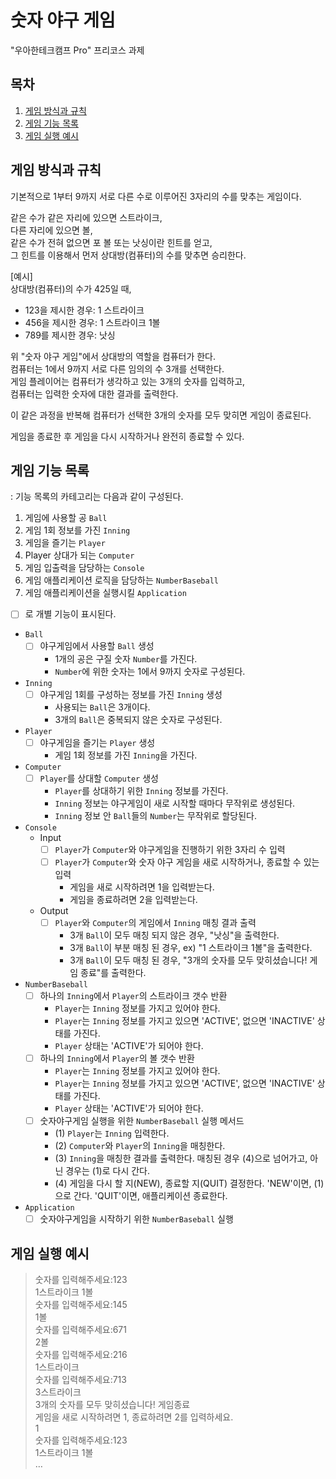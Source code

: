 # 숫자 야구 게임
"우아한테크캠프 Pro" 프리코스 과제 

## 목차
1. [게임 방식과 규칙](#게임-방식과-규칙)
2. [게임 기능 목록](#게임-기능-목록)
3. [게임 실행 예시](#게임-실행-예시)

## 게임 방식과 규칙
기본적으로 1부터 9까지 서로 다른 수로 이루어진 3자리의 수를 맞추는 게임이다.

같은 수가 같은 자리에 있으면 스트라이크,  
다른 자리에 있으면 볼,  
같은 수가 전혀 없으면 포 볼 또는 낫싱이란 힌트를 얻고,  
그 힌트를 이용해서 먼저 상대방(컴퓨터)의 수를 맞추면 승리한다.  

[예시]  
상대방(컴퓨터)의 수가 425일 때,  
- 123을 제시한 경우: 1 스트라이크  
- 456을 제시한 경우: 1 스트라이크 1볼  
- 789를 제시한 경우: 낫싱

위 "숫자 야구 게임"에서 상대방의 역할을 컴퓨터가 한다.  
컴퓨터는 1에서 9까지 서로 다른 임의의 수 3개를 선택한다.  
게임 플레이어는 컴퓨터가 생각하고 있는 3개의 숫자를 입력하고,  
컴퓨터는 입력한 숫자에 대한 결과를 출력한다.  

이 같은 과정을 반복해 컴퓨터가 선택한 3개의 숫자를 모두 맞히면 게임이 종료된다.

게임을 종료한 후 게임을 다시 시작하거나 완전히 종료할 수 있다.

## 게임 기능 목록
: 기능 목록의 카테고리는 다음과 같이 구성된다.
1. 게임에 사용할 공 `Ball`
2. 게임 1회 정보를 가진 `Inning`
3. 게임을 즐기는 `Player`
4. Player 상대가 되는 `Computer`
5. 게임 입출력을 담당하는 `Console`
6. 게임 애플리케이션 로직을 담당하는 `NumberBaseball`
7. 게임 애플리케이션을 실행시킬 `Application`

- [ ] 로 개별 기능이 표시된다.

- `Ball`
    - [ ] 야구게임에서 사용할 `Ball` 생성
        - 1개의 공은 구질 숫자 `Number`를 가진다. 
        - `Number`에 위한 숫자는 1에서 9까지 숫자로 구성된다.

- `Inning`
    - [ ] 야구게임 1회를 구성하는 정보를 가진 `Inning` 생성
        - 사용되는 `Ball`은 3개이다.
        - 3개의 `Ball`은 중복되지 않은 숫자로 구성된다.

- `Player`
    - [ ] 야구게임을 즐기는 `Player` 생성
        - 게임 1회 정보를 가진 `Inning`을 가진다.

- `Computer`
    - [ ] `Player`를 상대할 `Computer` 생성
        - `Player`를 상대하기 위한 `Inning` 정보를 가진다.
        - `Inning` 정보는 야구게임이 새로 시작할 때마다 무작위로 생성된다.
        - `Inning` 정보 안 `Ball`들의 `Number`는 무작위로 할당된다.

- `Console`
    - Input
        - [ ] `Player`가 `Computer`와 야구게임을 진행하기 위한 3자리 수 입력
        - [ ] `Player`가 `Computer`와 숫자 야구 게임을 새로 시작하거나, 종료할 수 있는 입력
            - 게임을 새로 시작하려면 1을 입력받는다.
            - 게임을 종료하려면 2을 입력받는다.
    - Output
        - [ ] `Player`와 `Computer`의 게임에서 `Inning` 매칭 결과 출력  
            - 3개 `Ball`이 모두 매칭 되지 않은 경우, "낫싱"을 출력한다.
            - 3개 `Ball`이 부분 매칭 된 경우, ex) "1 스트라이크 1볼"을 출력한다.
            - 3개 `Ball`이 모두 매칭 된 경우, "3개의 숫자를 모두 맞히셨습니다! 게임 종료"를 출력한다.

- `NumberBaseball`
    - [ ] 하나의 `Inning`에서 `Player`의 스트라이크 갯수 반환
        - `Player`는 `Inning` 정보를 가지고 있어야 한다.
        - `Player`는 `Inning` 정보를 가지고 있으면 'ACTIVE', 없으면 'INACTIVE' 상태를 가진다.
        - `Player` 상태는 'ACTIVE'가 되어야 한다.
    - [ ] 하나의 `Inning`에서 `Player`의 볼 갯수 반환
        - `Player`는 `Inning` 정보를 가지고 있어야 한다.
        - `Player`는 `Inning` 정보를 가지고 있으면 'ACTIVE', 없으면 'INACTIVE' 상태를 가진다.
        - `Player` 상태는 'ACTIVE'가 되어야 한다.
    - [ ] 숫자야구게임 실행을 위한 `NumberBaseball` 실행 메서드
        - (1) `Player`는 `Inning` 입력한다.
        - (2) `Computer`와 `Player`의 `Inning`을 매칭한다.
        - (3) `Inning`을 매칭한 결과를 출력한다. 매칭된 경우 (4)으로 넘어가고, 아닌 경우는 (1)로 다시 간다.
        - (4) 게임을 다시 할 지(NEW), 종료할 지(QUIT) 결정한다. 'NEW'이면, (1)으로 간다. 'QUIT'이면, 애플리케이션 종료한다.  

- `Application`
    - [ ] 숫자야구게임을 시작하기 위한 `NumberBaseball` 실행

## 게임 실행 예시
> 숫자를 입력해주세요:123  
> 1스트라이크 1볼  
> 숫자를 입력해주세요:145  
> 1볼  
> 숫자를 입력해주세요:671  
> 2볼  
> 숫자를 입력해주세요:216  
> 1스트라이크  
> 숫자를 입력해주세요:713  
> 3스트라이크  
> 3개의 숫자를 모두 맞히셨습니다! 게임종료  
> 게임을 새로 시작하려면 1, 종료하려면 2를 입력하세요.  
> 1  
> 숫자를 입력해주세요:123  
> 1스트라이크 1볼  
> …  
